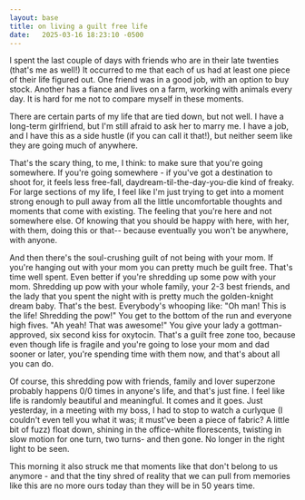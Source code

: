 ```yaml
---
layout: base
title: on living a guilt free life
date:   2025-03-16 18:23:10 -0500
---
```

I spent the last couple of days with friends who are in their late twenties (that's me as well!) It occurred to me that each of us had at least one piece of their life figured out. One friend was in a good job, with an option to buy stock. Another has a fiance and lives on a farm, working with animals every day. It is hard for me not to compare myself in these moments. 

There are certain parts of my life that are tied down, but not well. I have a long-term girlfriend, but I'm still afraid to ask her to marry me. I have a job, and I have this as a side hustle (if you can call it that!), but neither seem like they are going much of anywhere.

That's the scary thing, to me, I think: to make sure that you're going somewhere. If you're going somewhere - if you've got a destination to shoot for, it feels less free-fall, daydream-til-the-day-you-die kind of freaky. For large sections of my life, I feel like I'm just trying to get into a moment strong enough to pull away from all the little uncomfortable thoughts and moments that come with existing. The feeling that you're here and not somewhere else. Of knowing that you should be happy with here, with her, with them, doing this or that-- because eventually you won't be anywhere, with anyone.

And then there's the soul-crushing guilt of not being with your mom. If you're hanging out with your mom you can pretty much be guilt free. That's time well spent. Even better if you're shredding up some pow with your mom. Shredding up pow with your whole family, your 2-3 best friends, and the lady that you spent the night with is pretty much the golden-knight dream baby. That's the best. Everybody's whooping like: "Oh man! This is the life! Shredding the pow!" You get to the bottom of the run and everyone high fives. "Ah yeah! That was awesome!" You give your lady a gottman-approved, six second kiss for oxytocin. That's a guilt free zone too, because even though life is fragile and you're going to lose your mom and dad sooner or later, you're spending time with them now, and that's about all you can do. 

Of course, this shredding pow with friends, family and lover superzone probably happens 0/0 times in anyone's life, and that's just fine. I feel like life is randomly beautiful and meaningful. It comes and it goes. Just yesterday, in a meeting with my boss, I had to stop to watch a curlyque (I couldn't even tell you what it was; it must've been a piece of fabric? A little bit of fuzz) float down, shining in the office-white florescents, twisting in slow motion for one turn, two turns- and then gone. No longer in the right light to be seen. 

This morning it also struck me that moments like that don't belong to us anymore - and that the tiny shred of reality that we can pull from memories like this are no more ours today than they will be in 50 years time. 
